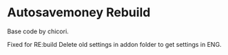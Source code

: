 # Autosavemoney Rebuild

Base code by chicori.

Fixed for RE:build
Delete old settings in addon folder to get settings in ENG.
